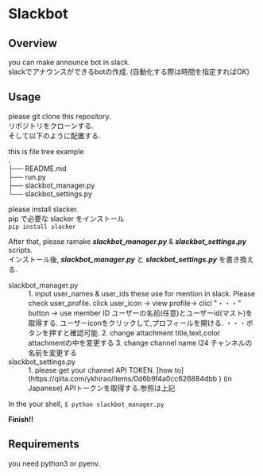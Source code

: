 # Slackbot   
## Overview  
you can make announce bot in slack.  
slackでアナウンスができるbotの作成. (自動化する際は時間を指定すればOK)  

## Usage  
please git clone this repository.  
リポジトリをクローンする.  
そして以下のように配置する.  

this is file tree example  
.  
├── README.md  
├── run.py  
├── slackbot_manager.py  
└── slackbot_settings.py  

please install slacker.  
pip で必要な slacker をインストール  
`pip install slacker`  

After that, please ramake ***slackbot_manager.py*** & ***slackbot_settings.py*** scripts.  
インストール後, ***slackbot_manager.py*** と ***slackbot_settings.py*** を書き換える.  



<dl>
  <dt>slackbot_manager.py</dt>
  <dd>
  1. input user_names & user_ids  
  these use for mention in slack. Please check user_profile.  
  click user_icon -> view profile-> clicl "・・・" button -> use member ID  
  ユーザーの名前(任意)とユーザーid(マスト)を取得する.  
  ユーザーiconをクリックして,プロフィールを開ける. ・・・ボタンを押すと確認可能.  
  2. change attachment title,text,color  
  attachmentの中を変更する  
  3. change channel name  l24  
  チャンネルの名前を変更する  
  </dd>
  <dt>slackbot_settings.py</dt>
  <dd>
  1. please get your channel API TOKEN. [how to](https://qiita.com/ykhirao/items/0d6b9f4a0cc626884dbb ) (in Japanese)
  APIトークンを取得する.参照は上記
  </dd>
</dl>

In the your shell,
`$ python slackbot_manager.py`

**Finish!!**

## Requirements  
you need python3 or pyenv.
